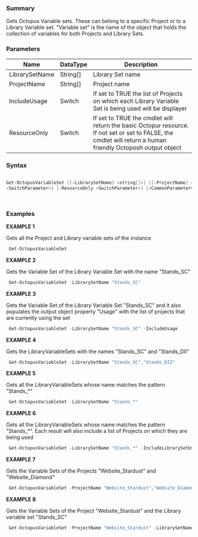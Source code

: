﻿
### Summary

Gets Octopus Variable sets. These can belong to a specific Project or to a Library Variable set. "Variable set" is the name of the object that holds the collection of variables for both Projects and Library Sets.
### Parameters
| Name | DataType          | Description |
| ------------- | ----------- | ----------- |
| LibrarySetName | String[] |  Library Set name     |
| ProjectName | String[] |  Project name     |
| IncludeUsage | Switch |  If set to TRUE the list of Projects on which each Library Variable Set is being used will be displayer     |
| ResourceOnly | Switch |  If set to TRUE the cmdlet will return the basic Octopur resource. If not set or set to FALSE, the  cmdlet will return a human friendly Octoposh output object     |

### Syntax
``` powershell

Get-OctopusVariableSet [[-LibrarySetName] <string[]>] [[-ProjectName] <string[]>] [-IncludeUsage 
<SwitchParameter>] [-ResourceOnly <SwitchParameter>] [<CommonParameters>]




``` 

### Examples 

**EXAMPLE 1**

Gets all the Project and Library variable sets of the instance

``` powershell 
 Get-OctopusVariableSet
``` 

**EXAMPLE 2**

Gets the Variable Set of the Library Variable Set with the name "Stands_SC"

``` powershell 
 Get-OctopusVariableSet -LibrarySetName "Stands_SC"
``` 

**EXAMPLE 3**

Gets the Variable Set of the Library Variable Set "Stands_SC" and it also populates the output object property "Usage" with the list of projects that are currently using the set

``` powershell 
 Get-OctopusVariableSet -LibrarySetName "Stands_SC" -IncludeUsage
``` 

**EXAMPLE 4**

Gets the LibraryVariableSets with the names "Stands_SC" and "Stands_DII"

``` powershell 
 Get-OctopusVariableSet -LibrarySetName "Stands_SC","Stands_DII"
``` 

**EXAMPLE 5**

Gets all the LibraryVariableSets whose name matches the pattern "Stands_*"

``` powershell 
 Get-OctopusVariableSet -LibrarySetName "Stands_*"
``` 

**EXAMPLE 6**

Gets all the LibraryVariableSets whose name matches the pattern "Stands_*". Each result will also include a list of Projects on which they are being used

``` powershell 
 Get-OctopusVariableSet -LibrarySetName "Stands_*" -IncludeLibrarySetUsage
``` 

**EXAMPLE 7**

Gets the Variable Sets of the Projects "Website_Stardust" and "Website_Diamond"

``` powershell 
 Get-OctopusVariableSet -ProjectName "Website_Stardust","Website_Diamond"
``` 

**EXAMPLE 8**

Gets the Variable Sets of the Project "Website_Stardust" and the Library variable set "Stands_SC"

``` powershell 
 Get-OctopusVariableSet -ProjectName "Website_Stardust" -LibrarySetName "Stands_SC"
``` 


